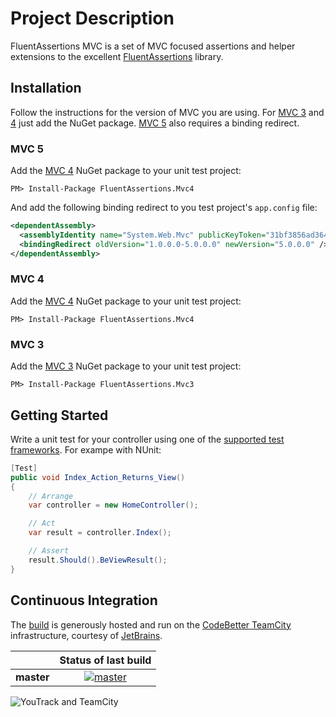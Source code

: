 # Project Description

FluentAssertions MVC is a set of MVC focused assertions and helper extensions to the excellent [FluentAssertions][fa-home] library.

## Installation

Follow the instructions for the version of MVC you are using. For [MVC 3](#MVC3) and [4](#MVC4) just add the NuGet package.  [MVC 5](#MVC5) also requires a binding redirect.

<a name="MVC5"></a>
### MVC 5

Add the [MVC 4][nuget-mvc4] NuGet package to your unit test project:

````
PM> Install-Package FluentAssertions.Mvc4
````

And add the following binding redirect to you test project's ````app.config```` file:

```` xml
<dependentAssembly>
  <assemblyIdentity name="System.Web.Mvc" publicKeyToken="31bf3856ad364e35" />
  <bindingRedirect oldVersion="1.0.0.0-5.0.0.0" newVersion="5.0.0.0" />
</dependentAssembly>
````

<a name="MVC4"></a>
### MVC 4

Add the [MVC 4][nuget-mvc4] NuGet package to your unit test project:

````
PM> Install-Package FluentAssertions.Mvc4
````

<a name="MVC3"></a>
### MVC 3

Add the [MVC 3][nuget-mvc3] NuGet package to your unit test project:

````
PM> Install-Package FluentAssertions.Mvc3
````

## Getting Started

Write a unit test for your controller using one of the [supported test frameworks][fa-frameworks].  For exampe with NUnit:

```` C#
[Test]
public void Index_Action_Returns_View()
{
    // Arrange
    var controller = new HomeController();

    // Act
    var result = controller.Index();

    // Assert
    result.Should().BeViewResult();
}

````

## Continuous Integration

The [build][1] is generously hosted and run on the [CodeBetter TeamCity][2] infrastructure, courtesy of [JetBrains](http://www.jetbrains.com/).

|  | Status of last build |
| :------ | :------: |
| **master** | [![master][3]][4] |
 
 [1]: http://teamcity.codebetter.com/project.html?projectId=project396&guest=1
 [2]: http://codebetter.com/codebetter-ci/
 [3]: http://teamcity.codebetter.com/app/rest/builds/buildType:(id:bt1090)/statusIcon
 [4]: http://teamcity.codebetter.com/viewType.html?buildTypeId=bt1090&guest=1

![YouTrack and TeamCity](http://www.jetbrains.com/img/banners/Codebetter300x250.png)

[fa-home]: https://github.com/dennisdoomen/FluentAssertions
[fa-frameworks]: https://github.com/dennisdoomen/fluentassertions/wiki/Documentation#supported-test-frameworks
[nuget-mvc3]: https://www.nuget.org/packages/FluentAssertions.Mvc3
[nuget-mvc4]: https://www.nuget.org/packages/FluentAssertions.Mvc4
